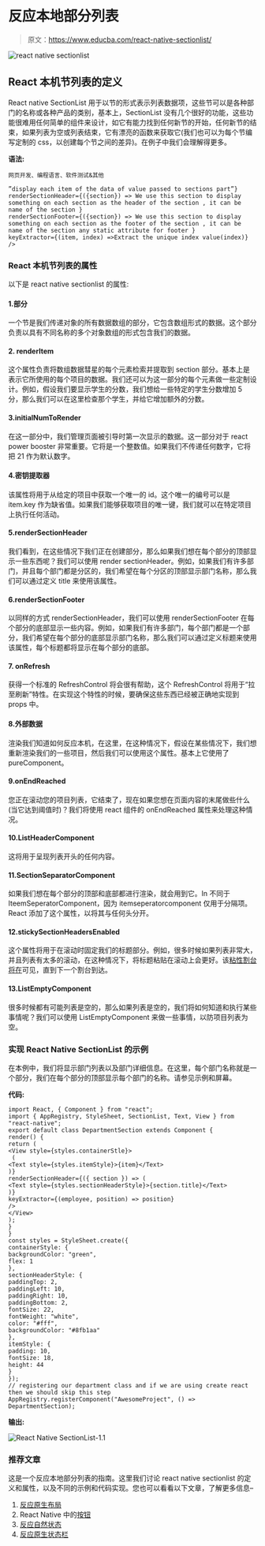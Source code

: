 # 反应本地部分列表

> 原文：<https://www.educba.com/react-native-sectionlist/>

![react native sectionlist](img/203a7f76f17d9487c895a69ab66b47af.png)



## React 本机节列表的定义

React native SectionList 用于以节的形式表示列表数据项，这些节可以是各种部门的名称或各种产品的类别，基本上，SectionList 没有几个很好的功能，这些功能很难用任何简单的组件来设计，如它有能力找到任何新节的开始，任何新节的结束，如果列表为空或列表结束，它有漂亮的函数来获取它(我们也可以为每个节编写定制的 css，以创建每个节之间的差异)。在例子中我们会理解得更多。

**语法:**

<small>网页开发、编程语言、软件测试&其他</small>

```
”display each item of the data of value passed to sections part”}
renderSectionHeader={({section}) => We use this section to display something on each section as the header of the section , it can be name of the section }
renderSectionFooter={({section}) => We use this section to display something on each section as the footer of the section , it can be name of the section any static attribute for footer }
keyExtractor={(item, index) =>Extract the unique index value(index)}
/>
```

### React 本机节列表的属性

以下是 react native sectionlist 的属性:

#### 1.部分

一个节是我们传递对象的所有数据数组的部分，它包含数组形式的数据。这个部分负责以具有不同名称的多个对象数组的形式包含我们的数据。

#### 2\. renderItem

这个属性负责将数组数据彗星的每个元素检索并提取到 section 部分。基本上是表示它所使用的每个项目的数据。我们还可以为这一部分的每个元素做一些定制设计。例如，假设我们要显示学生的分数，我们想给一些特定的学生分数增加 5 分，那么我们可以在这里检查那个学生，并给它增加额外的分数。

#### 3.initialNumToRender

在这一部分中，我们管理页面被引导时第一次显示的数据。这一部分对于 react power booster 非常重要。它将是一个整数值。如果我们不传递任何数字，它将把 21 作为默认数字。

#### 4.密钥提取器

该属性将用于从给定的项目中获取一个唯一的 id。这个唯一的编号可以是 item.key 作为缺省值。如果我们能够获取项目的唯一键，我们就可以在特定项目上执行任何活动。

#### 5.renderSectionHeader

我们看到，在这些情况下我们正在创建部分，那么如果我们想在每个部分的顶部显示一些东西呢？我们可以使用 render sectionHeader。例如，如果我们有许多部门，并且每个部门都是分区的，我们希望在每个分区的顶部显示部门名称，那么我们可以通过定义 title 来使用该属性。

#### 6.renderSectionFooter

以同样的方式 renderSectionHeader，我们可以使用 renderSectionFooter 在每个部分的底部显示一些内容。例如，如果我们有许多部门，每个部门都是一个部分，我们希望在每个部分的底部显示部门名称，那么我们可以通过定义标题来使用该属性，每个标题都将显示在每个部分的底部。

#### 7\. onRefresh

获得一个标准的 RefreshControl 将会很有帮助，这个 RefreshControl 将用于“拉至刷新”特性。在实现这个特性的时候，要确保这些东西已经被正确地实现到 props 中。

#### 8.外部数据

渲染我们知道如何反应本机，在这里，在这种情况下，假设在某些情况下，我们想重新渲染我们的一些项目，然后我们可以使用这个属性。基本上它使用了 pureComponent。

#### 9.onEndReached

您正在滚动您的项目列表，它结束了，现在如果您想在页面内容的末尾做些什么(当它达到阈值时)？我们将使用 react 组件的 onEndReached 属性来处理这种情况。

#### 10.ListHeaderComponent

这将用于呈现列表开头的任何内容。

#### 11.SectionSeparatorComponent

如果我们想在每个部分的顶部和底部都进行渲染，就会用到它。In 不同于 IteemSeperatorComponent，因为 itemseperatorcomponent 仅用于分隔项。React 添加了这个属性，以将其与任何头分开。

#### 12.stickySectionHeadersEnabled

这个属性将用于在滚动时固定我们的标题部分。例如，很多时候如果列表非常大，并且列表有太多的滚动，在这种情况下，将标题粘贴在滚动上会更好。该[粘性割台将在](https://www.educba.com/bootstrap-sticky-header/)可见，直到下一个割台到达。

#### 13.ListEmptyComponent

很多时候都有可能列表是空的，那么如果列表是空的，我们将如何知道和执行某些事情呢？我们可以使用 ListEmptyComponent 来做一些事情，以防项目列表为空。

### 实现 React Native SectionList 的示例

在本例中，我们将显示部门列表以及部门详细信息。在这里，每个部门名称就是一个部分，我们在每个部分的顶部显示每个部门的名称。请参见示例和屏幕。

**代码:**

```
import React, { Component } from "react";
import { AppRegistry, StyleSheet, SectionList, Text, View } from "react-native";
export default class DepartmentSection extends Component {
render() {
return (
<View style={styles.containerStle}>
 (
<Text style={styles.itemStyle}>{item}</Text>
)}
renderSectionHeader={({ section }) => (
<Text style={styles.sectionHeaderStyle}>{section.title}</Text>
)}
keyExtractor={(employee, position) => position}
/>
</View>
);
}
}
const styles = StyleSheet.create({
containerStyle: {
backgroundColor: "green",
flex: 1
},
sectionHeaderStyle: {
paddingTop: 2,
paddingLeft: 10,
paddingRight: 10,
paddingBottom: 2,
fontSize: 22,
fontWeight: "white",
color: "#fff",
backgroundColor: "#8fb1aa"
},
itemStyle: {
padding: 10,
fontSize: 18,
height: 44
}
});
// registering our department class and if we are using create react then we should skip this step
AppRegistry.registerComponent("AwesomeProject", () => DepartmentSection);
```

**输出:**

![React Native SectionList-1.1](img/3cbd574883fae8240b7a3ffe7abdb1cd.png)



### 推荐文章

这是一个反应本地部分列表的指南。这里我们讨论 react native sectionlist 的定义和属性，以及不同的示例和代码实现。您也可以看看以下文章，了解更多信息–

1.  [反应原生布局](https://www.educba.com/react-native-layout/)
2.  React Native 中的[按钮](https://www.educba.com/button-in-react-native/)
3.  [反应自然状态](https://www.educba.com/react-native-state/)
4.  [反应原生状态栏](https://www.educba.com/react-native-statusbar/)